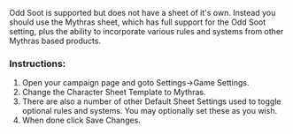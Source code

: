 Odd Soot is supported but does not have a sheet of it's own.  Instead you should use the Mythras sheet, which has full support for the Odd Soot setting, plus the ability to incorporate various rules and systems from other Mythras based products.

### Instructions:
1. Open your campaign page and goto Settings->Game Settings.
2. Change the Character Sheet Template to Mythras.
3. There are also a number of other Default Sheet Settings used to toggle optional rules and systems. You may optionally set these as you wish.
4. When done click Save Changes.
